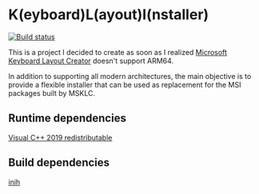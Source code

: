 # K(eyboard)L(ayout)I(nstaller)

[![Build status](https://dev.azure.com/davidebeatrici/kli/_apis/build/status/CI?branchName=master)](https://dev.azure.com/davidebeatrici/kli/_build/latest?definitionId=6&branchName=master)

This is a project I decided to create as soon as I realized [Microsoft Keyboard Layout Creator](https://www.microsoft.com/en-us/download/details.aspx?id=102134) doesn't support ARM64.

In addition to supporting all modern architectures, the main objective is to provide a flexible installer that can be used as replacement for the MSI packages built by MSKLC.

## Runtime dependencies

[Visual C++ 2019 redistributable](https://support.microsoft.com/en-us/topic/the-latest-supported-visual-c-downloads-2647da03-1eea-4433-9aff-95f26a218cc0)

## Build dependencies

[inih](https://github.com/benhoyt/inih)
